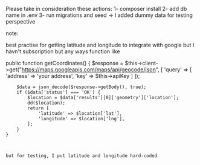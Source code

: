 Please take in consideration these actions:
1- composer install
2- add db name in .env
3- run migrations and seed -> I added dummy data for testing perspective

note:

best practise for getting latitude and longitude to integrate with google but I havn't subscription but any ways function like

  public function getCoordinates()
    {
        $response = $this->client->get("https://maps.googleapis.com/maps/api/geocode/json", [
            'query' => [
                'address' => 'your address',
                'key' => $this->apiKey
            ]
        ]);

        $data = json_decode($response->getBody(), true);
        if ($data['status'] === 'OK') {
            $location = $data['results'][0]['geometry']['location'];
            dd($location);
            return [
                'latitude' => $location['lat'],
                'longitude' => $location['lng'],
            ];
        }
    }



    but for testing, I put latitude and longitude hard-coded  
